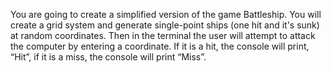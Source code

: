 You are going to create a simplified version of the game Battleship. You will create a grid system and generate single-point ships (one hit and it's sunk) at random coordinates. Then in the terminal the user will attempt to attack the computer by entering a coordinate. If it is a hit, the console will print, “Hit”, if it is a miss, the console will print “Miss”.

